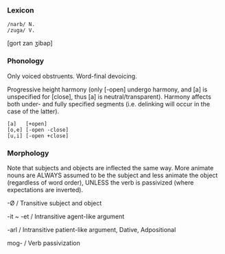 ### Lexicon

```
/narb/ N. 
/zuga/ V.
```

\[gort zan ʒibap]

### Phonology

Only voiced obstruents. Word-final devoicing.

Progressive height harmony (only \[-open] undergo harmony, and \[a] is unspecified for \[close], thus \[a] is neutral/transparent). Harmony affects both under- and fully specified segments (i.e. delinking will occur in the case of the latter).
```
[a]   [+open]
[o,e] [-open -close]
[u,i] [-open +close]
```

### Morphology

Note that subjects and objects are inflected the same way. More animate nouns are ALWAYS assumed to be the subject and less animate the object (regardless of word order), UNLESS the verb is passivized (where expectations are inverted).

-Ø / Transitive subject and object

-it ~ -et / Intransitive agent-like argument

-arl / Intransitive patient-like argument, Dative, Adpositional

mog- / Verb passivization
